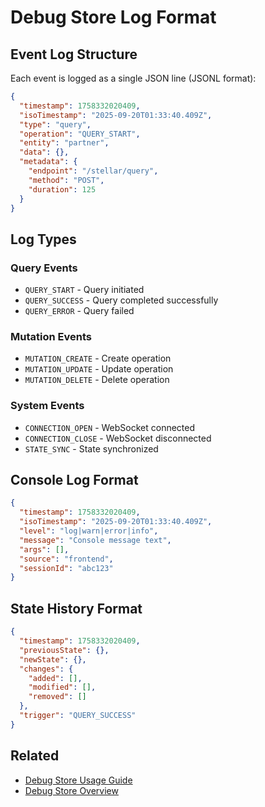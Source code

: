 # Debug Store Log Format

## Event Log Structure

Each event is logged as a single JSON line (JSONL format):

```json
{
  "timestamp": 1758332020409,
  "isoTimestamp": "2025-09-20T01:33:40.409Z",
  "type": "query",
  "operation": "QUERY_START",
  "entity": "partner",
  "data": {},
  "metadata": {
    "endpoint": "/stellar/query",
    "method": "POST",
    "duration": 125
  }
}
```

## Log Types

### Query Events
- `QUERY_START` - Query initiated
- `QUERY_SUCCESS` - Query completed successfully
- `QUERY_ERROR` - Query failed

### Mutation Events
- `MUTATION_CREATE` - Create operation
- `MUTATION_UPDATE` - Update operation
- `MUTATION_DELETE` - Delete operation

### System Events
- `CONNECTION_OPEN` - WebSocket connected
- `CONNECTION_CLOSE` - WebSocket disconnected
- `STATE_SYNC` - State synchronized

## Console Log Format

```json
{
  "timestamp": 1758332020409,
  "isoTimestamp": "2025-09-20T01:33:40.409Z",
  "level": "log|warn|error|info",
  "message": "Console message text",
  "args": [],
  "source": "frontend",
  "sessionId": "abc123"
}
```

## State History Format

```json
{
  "timestamp": 1758332020409,
  "previousState": {},
  "newState": {},
  "changes": {
    "added": [],
    "modified": [],
    "removed": []
  },
  "trigger": "QUERY_SUCCESS"
}
```

## Related

- [Debug Store Usage Guide](./debug-store-usage.md)
- [Debug Store Overview](./debug-store-overview.md)